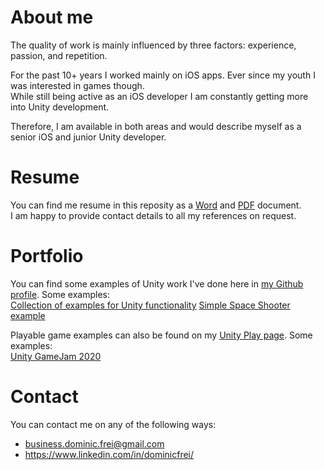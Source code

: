 # About me
The quality of work is mainly influenced by three factors: experience, passion, and repetition.

For the past 10+ years I worked mainly on iOS apps. Ever since my youth I was interested in games though.  
While still being active as an iOS developer I am constantly getting more into Unity development.

Therefore, I am available in both areas and would describe myself as a senior iOS and junior Unity developer.

# Resume
You can find me resume in this reposity as a [Word](https://github.com/DominicFrei/aboutme/blob/master/Dominic_CV_public.docx) and [PDF](https://github.com/DominicFrei/aboutme/blob/master/Dominic_CV_public.pdf) document.  
I am happy to provide contact details to all my references on request.

# Portfolio
You can find some examples of Unity work I've done here in [my Github profile](https://github.com/DominicFrei?tab=repositories). Some examples:  
[Collection of examples for Unity functionality](https://github.com/DominicFrei/UnityExamples)
[Simple Space Shooter example](https://github.com/DominicFrei/Space-Shooter-Pro)

Playable game examples can also be found on my [Unity Play page](https://play.unity.com/u/dominic-frei). Some examples:  
[Unity GameJam 2020](https://play.unity.com/mg/other/secrets-4)

# Contact
You can contact me on any of the following ways:
- business.dominic.frei@gmail.com
- https://www.linkedin.com/in/dominicfrei/
